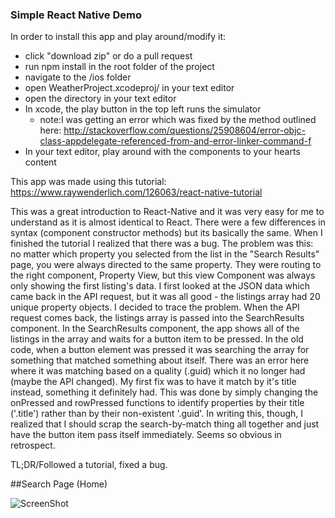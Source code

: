 ### Simple React Native Demo


In order to install this app and play around/modify it:
- click "download zip" or do a pull request
- run npm install in the root folder of the project
- navigate to the /ios folder
- open WeatherProject.xcodeproj/ in your text editor
- open the directory in your text editor
- In xcode, the play button in the top left runs the simulator
    + note:I was getting an error which was fixed by the method outlined here:
    http://stackoverflow.com/questions/25908604/error-objc-class-appdelegate-referenced-from-and-error-linker-command-f
- In your text editor, play around with the components to your hearts content


This app was made using this tutorial: https://www.raywenderlich.com/126063/react-native-tutorial



This was a great introduction to React-Native and it was very easy for me to understand as it is almost identical to React. There were a few differences in syntax (component constructor methods) but its basically the same. When I finished the tutorial I realized that there was a bug. The problem was this: no matter which property you selected from the list in the "Search Results" page, you were always directed to the same property. They were routing to the right component, Property View, but this view Component was always only showing the first listing's data. I first looked at the JSON data which came back in the API request, but it was all good - the listings array had 20 unique property objects. I decided to trace the problem. When the API request comes back, the listings array is passed into the SearchResults component. In the SearchResults component, the app shows all of the listings in the array and waits for a button item to be pressed. In the old code, when a button element was pressed it was searching the array for something that matched something about itself. There was an error here where it was matching based on a quality (.guid) which it no longer had (maybe the API changed). My first fix was to have it match by it's title instead, something it definitely had. This was done by simply changing the onPressed and rowPressed functions to identify properties by their title ('.title') rather than by their non-existent '.guid'. In writing this, though, I realized that I should scrap the search-by-match thing all together and just have the button item pass itself immediately. Seems so obvious in retrospect.

TL;DR/Followed a tutorial, fixed a bug.


##Search Page (Home)


![ScreenShot](https://raw.github.com/bradneal14/PropertyFinder/master/readme_assets/Home.png)

